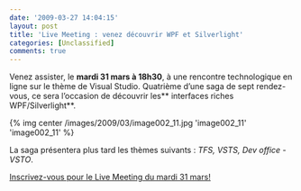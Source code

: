 ```yaml
---
date: '2009-03-27 14:04:15'
layout: post
title: 'Live Meeting : venez découvrir WPF et Silverlight'
categories: [Unclassified]
comments: true
---
```


Venez assister, le **mardi 31 mars à 18h30**, à une rencontre technologique en ligne sur le thème de Visual Studio. Quatrième d’une saga de sept rendez-vous, ce sera l’occasion de découvrir les** interfaces riches WPF/Silverlight**.

{% img center /images/2009/03/image002_11.jpg 'image002_11' 'image002_11' %}

La saga présentera plus tard les thèmes suivants : _TFS, VSTS, Dev office - VSTO_.

[Inscrivez-vous pour le Live Meeting du mardi 31 mars!](http://msevents.microsoft.com/CUI/WebCastEventDetails.aspx?EventID=1032410284&EventCategory=4&culture=fr-FR&CountryCode=FR)
